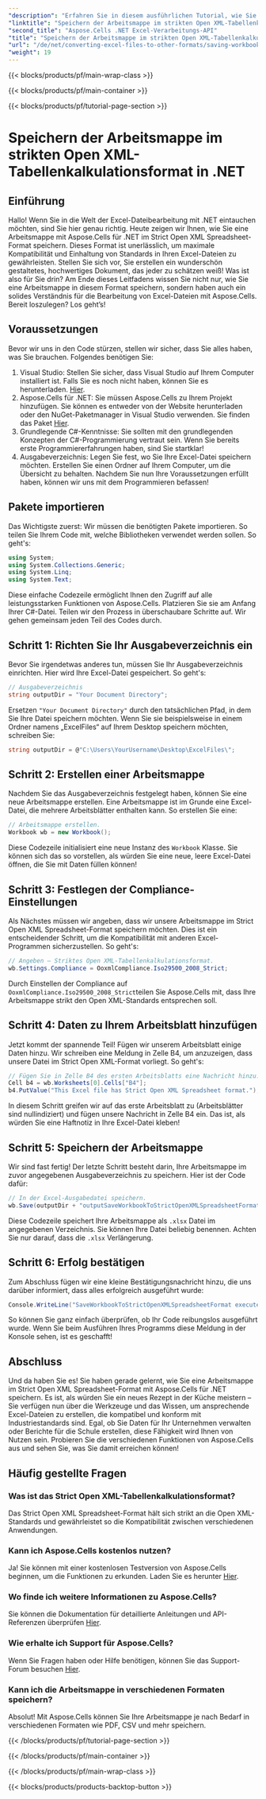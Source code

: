 ```yaml
---
"description": "Erfahren Sie in diesem ausführlichen Tutorial, wie Sie mit Aspose.Cells für .NET eine Arbeitsmappe im Strict Open XML Spreadsheet-Format speichern."
"linktitle": "Speichern der Arbeitsmappe im strikten Open XML-Tabellenkalkulationsformat in .NET"
"second_title": "Aspose.Cells .NET Excel-Verarbeitungs-API"
"title": "Speichern der Arbeitsmappe im strikten Open XML-Tabellenkalkulationsformat in .NET"
"url": "/de/net/converting-excel-files-to-other-formats/saving-workbook-to-strict-open-xml-spreadsheet-format/"
"weight": 19
---
```


{{< blocks/products/pf/main-wrap-class >}}

{{< blocks/products/pf/main-container >}}

{{< blocks/products/pf/tutorial-page-section >}}

# Speichern der Arbeitsmappe im strikten Open XML-Tabellenkalkulationsformat in .NET

## Einführung
Hallo! Wenn Sie in die Welt der Excel-Dateibearbeitung mit .NET eintauchen möchten, sind Sie hier genau richtig. Heute zeigen wir Ihnen, wie Sie eine Arbeitsmappe mit Aspose.Cells für .NET im Strict Open XML Spreadsheet-Format speichern. Dieses Format ist unerlässlich, um maximale Kompatibilität und Einhaltung von Standards in Ihren Excel-Dateien zu gewährleisten. Stellen Sie sich vor, Sie erstellen ein wunderschön gestaltetes, hochwertiges Dokument, das jeder zu schätzen weiß!
Was ist also für Sie drin? Am Ende dieses Leitfadens wissen Sie nicht nur, wie Sie eine Arbeitsmappe in diesem Format speichern, sondern haben auch ein solides Verständnis für die Bearbeitung von Excel-Dateien mit Aspose.Cells. Bereit loszulegen? Los geht’s!
## Voraussetzungen
Bevor wir uns in den Code stürzen, stellen wir sicher, dass Sie alles haben, was Sie brauchen. Folgendes benötigen Sie:
1. Visual Studio: Stellen Sie sicher, dass Visual Studio auf Ihrem Computer installiert ist. Falls Sie es noch nicht haben, können Sie es herunterladen. [Hier](https://visualstudio.microsoft.com/).
2. Aspose.Cells für .NET: Sie müssen Aspose.Cells zu Ihrem Projekt hinzufügen. Sie können es entweder von der Website herunterladen oder den NuGet-Paketmanager in Visual Studio verwenden. Sie finden das Paket [Hier](https://releases.aspose.com/cells/net/).
3. Grundlegende C#-Kenntnisse: Sie sollten mit den grundlegenden Konzepten der C#-Programmierung vertraut sein. Wenn Sie bereits erste Programmiererfahrungen haben, sind Sie startklar!
4. Ausgabeverzeichnis: Legen Sie fest, wo Sie Ihre Excel-Datei speichern möchten. Erstellen Sie einen Ordner auf Ihrem Computer, um die Übersicht zu behalten.
Nachdem Sie nun Ihre Voraussetzungen erfüllt haben, können wir uns mit dem Programmieren befassen!
## Pakete importieren
Das Wichtigste zuerst: Wir müssen die benötigten Pakete importieren. So teilen Sie Ihrem Code mit, welche Bibliotheken verwendet werden sollen. So geht's:
```csharp
using System;
using System.Collections.Generic;
using System.Linq;
using System.Text;
```
Diese einfache Codezeile ermöglicht Ihnen den Zugriff auf alle leistungsstarken Funktionen von Aspose.Cells. Platzieren Sie sie am Anfang Ihrer C#-Datei. 
Teilen wir den Prozess in überschaubare Schritte auf. Wir gehen gemeinsam jeden Teil des Codes durch.
## Schritt 1: Richten Sie Ihr Ausgabeverzeichnis ein
Bevor Sie irgendetwas anderes tun, müssen Sie Ihr Ausgabeverzeichnis einrichten. Hier wird Ihre Excel-Datei gespeichert. So geht's:
```csharp
// Ausgabeverzeichnis
string outputDir = "Your Document Directory";
```
Ersetzen `"Your Document Directory"` durch den tatsächlichen Pfad, in dem Sie Ihre Datei speichern möchten. Wenn Sie sie beispielsweise in einem Ordner namens „ExcelFiles“ auf Ihrem Desktop speichern möchten, schreiben Sie:
```csharp
string outputDir = @"C:\Users\YourUsername\Desktop\ExcelFiles\";
```
## Schritt 2: Erstellen einer Arbeitsmappe
Nachdem Sie das Ausgabeverzeichnis festgelegt haben, können Sie eine neue Arbeitsmappe erstellen. Eine Arbeitsmappe ist im Grunde eine Excel-Datei, die mehrere Arbeitsblätter enthalten kann. So erstellen Sie eine:
```csharp
// Arbeitsmappe erstellen.
Workbook wb = new Workbook();
```
Diese Codezeile initialisiert eine neue Instanz des `Workbook` Klasse. Sie können sich das so vorstellen, als würden Sie eine neue, leere Excel-Datei öffnen, die Sie mit Daten füllen können!
## Schritt 3: Festlegen der Compliance-Einstellungen
Als Nächstes müssen wir angeben, dass wir unsere Arbeitsmappe im Strict Open XML Spreadsheet-Format speichern möchten. Dies ist ein entscheidender Schritt, um die Kompatibilität mit anderen Excel-Programmen sicherzustellen. So geht's:
```csharp
// Angeben – Striktes Open XML-Tabellenkalkulationsformat.
wb.Settings.Compliance = OoxmlCompliance.Iso29500_2008_Strict;
```
Durch Einstellen der Compliance auf `OoxmlCompliance.Iso29500_2008_Strict`teilen Sie Aspose.Cells mit, dass Ihre Arbeitsmappe strikt den Open XML-Standards entsprechen soll.
## Schritt 4: Daten zu Ihrem Arbeitsblatt hinzufügen
Jetzt kommt der spannende Teil! Fügen wir unserem Arbeitsblatt einige Daten hinzu. Wir schreiben eine Meldung in Zelle B4, um anzuzeigen, dass unsere Datei im Strict Open XML-Format vorliegt. So geht's:
```csharp
// Fügen Sie in Zelle B4 des ersten Arbeitsblatts eine Nachricht hinzu.
Cell b4 = wb.Worksheets[0].Cells["B4"];
b4.PutValue("This Excel file has Strict Open XML Spreadsheet format.");
```
In diesem Schritt greifen wir auf das erste Arbeitsblatt zu (Arbeitsblätter sind nullindiziert) und fügen unsere Nachricht in Zelle B4 ein. Das ist, als würden Sie eine Haftnotiz in Ihre Excel-Datei kleben!
## Schritt 5: Speichern der Arbeitsmappe
Wir sind fast fertig! Der letzte Schritt besteht darin, Ihre Arbeitsmappe im zuvor angegebenen Ausgabeverzeichnis zu speichern. Hier ist der Code dafür:
```csharp
// In der Excel-Ausgabedatei speichern.
wb.Save(outputDir + "outputSaveWorkbookToStrictOpenXMLSpreadsheetFormat.xlsx", SaveFormat.Xlsx);
```
Diese Codezeile speichert Ihre Arbeitsmappe als `.xlsx` Datei im angegebenen Verzeichnis. Sie können Ihre Datei beliebig benennen. Achten Sie nur darauf, dass die `.xlsx` Verlängerung.
## Schritt 6: Erfolg bestätigen
Zum Abschluss fügen wir eine kleine Bestätigungsnachricht hinzu, die uns darüber informiert, dass alles erfolgreich ausgeführt wurde:
```csharp
Console.WriteLine("SaveWorkbookToStrictOpenXMLSpreadsheetFormat executed successfully.");
```
So können Sie ganz einfach überprüfen, ob Ihr Code reibungslos ausgeführt wurde. Wenn Sie beim Ausführen Ihres Programms diese Meldung in der Konsole sehen, ist es geschafft!
## Abschluss
Und da haben Sie es! Sie haben gerade gelernt, wie Sie eine Arbeitsmappe im Strict Open XML Spreadsheet-Format mit Aspose.Cells für .NET speichern. Es ist, als würden Sie ein neues Rezept in der Küche meistern – Sie verfügen nun über die Werkzeuge und das Wissen, um ansprechende Excel-Dateien zu erstellen, die kompatibel und konform mit Industriestandards sind.
Egal, ob Sie Daten für Ihr Unternehmen verwalten oder Berichte für die Schule erstellen, diese Fähigkeit wird Ihnen von Nutzen sein. Probieren Sie die verschiedenen Funktionen von Aspose.Cells aus und sehen Sie, was Sie damit erreichen können!
## Häufig gestellte Fragen
### Was ist das Strict Open XML-Tabellenkalkulationsformat?
Das Strict Open XML Spreadsheet-Format hält sich strikt an die Open XML-Standards und gewährleistet so die Kompatibilität zwischen verschiedenen Anwendungen.
### Kann ich Aspose.Cells kostenlos nutzen?
Ja! Sie können mit einer kostenlosen Testversion von Aspose.Cells beginnen, um die Funktionen zu erkunden. Laden Sie es herunter [Hier](https://releases.aspose.com/).
### Wo finde ich weitere Informationen zu Aspose.Cells?
Sie können die Dokumentation für detaillierte Anleitungen und API-Referenzen überprüfen [Hier](https://reference.aspose.com/cells/net/).
### Wie erhalte ich Support für Aspose.Cells?
Wenn Sie Fragen haben oder Hilfe benötigen, können Sie das Support-Forum besuchen [Hier](https://forum.aspose.com/c/cells/9).
### Kann ich die Arbeitsmappe in verschiedenen Formaten speichern?
Absolut! Mit Aspose.Cells können Sie Ihre Arbeitsmappe je nach Bedarf in verschiedenen Formaten wie PDF, CSV und mehr speichern.

{{< /blocks/products/pf/tutorial-page-section >}}

{{< /blocks/products/pf/main-container >}}

{{< /blocks/products/pf/main-wrap-class >}}

{{< blocks/products/products-backtop-button >}}
